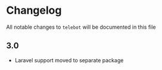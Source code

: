 # Changelog

All notable changes to `telebot` will be documented in this file

## 3.0
- Laravel support moved to separate package